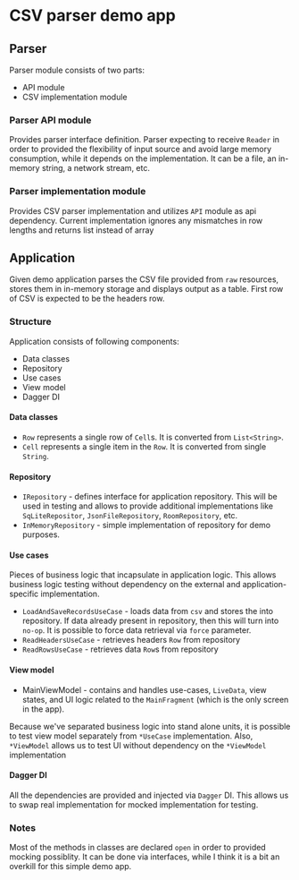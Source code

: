 # CSV parser demo app

## Parser

Parser module consists of two parts:

* API module
* CSV implementation module

### Parser API module

Provides parser interface definition. Parser expecting to receive `Reader` in order to provided the flexibility of input source and avoid large memory consumption, while it depends on the implementation. It can be a file, an in-memory string, a network stream, etc.

### Parser implementation module

Provides CSV parser implementation and utilizes `API` module as api dependency.
Current implementation ignores any mismatches in row lengths and returns list instead of array

## Application

Given demo application parses the CSV file provided from `raw` resources, stores them in in-memory storage and displays output as a table. First row of CSV is expected to be the headers row.

### Structure

Application consists of following components:

* Data classes
* Repository
* Use cases
* View model
* Dagger DI

#### Data classes

* `Row` represents a single row of `Cell`s. It is converted from `List<String>`.
* `Cell` represents a single item in the `Row`. It is converted from single `String`.

#### Repository

* `IRepository` - defines interface for application repository. This will be used in testing and allows to provide additional implementations like `SqLiteRepositor`, `JsonFileRepository`, `RoomRepository`, etc.
* `InMemoryRepository` - simple implementation of repository for demo purposes.

#### Use cases

Pieces of business logic that incapsulate in application logic. This allows business logic testing without dependency on the external and application-specific implementation.

* `LoadAndSaveRecordsUseCase` - loads data from `csv` and stores the into repository. If data already present in repository, then this will turn into `no-op`. It is possible to force data retrieval via `force` parameter.
* `ReadHeadersUseCase` - retrieves headers `Row` from repository
* `ReadRowsUseCase` - retrieves data `Row`s from repository

#### View model

* MainViewModel - contains and handles use-cases, `LiveData`, view states, and UI logic related to the `MainFragment` (which is the only screen in the app).

Because we've separated business logic into stand alone units, it is possible to test view model separately from `*UseCase` implementation.
Also, `*ViewModel` allows us to test UI without dependency on the `*ViewModel` implementation

#### Dagger DI

All the dependencies are provided and injected via `Dagger` DI. This allows us to swap real implementation for mocked implementation for testing.

### Notes

Most of the methods in classes are declared `open` in order to provided mocking possiblity. It can be done via interfaces, while I think it is a bit an overkill for this simple demo app.
